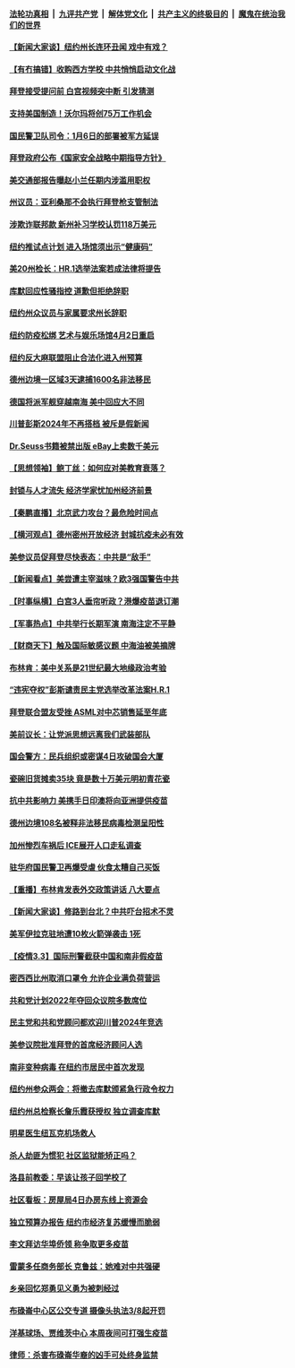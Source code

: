####  [法轮功真相](../../../../basic/blob/master/README.md?t=03050001) &nbsp;|&nbsp; [九评共产党](../../../../9ping.md/blob/master/README.md?t=03050001) &nbsp;|&nbsp; [解体党文化](../../../../jtdwh.md/blob/master/README.md?t=03050001)  &nbsp;|&nbsp; [共产主义的终极目的](../../../../gczydzjmd.md/blob/master/README.md?t=03050001) &nbsp;|&nbsp; [魔鬼在统治我们的世界](../../../../mgztzwmdsj.md/blob/master/README.md?t=03050001) 

#### [【新闻大家谈】纽约州长连环丑闻 戏中有戏？](../pages/nsc412/n12789248.md?t=03050001) 

#### [【有冇搞错】收购西方学校 中共悄悄启动文化战](../pages/nsc412/n12787519.md?t=03050001) 

#### [拜登接受提问前 白宫视频突中断 引发猜测](../pages/nsc412/n12789544.md?t=03050001) 

#### [支持美国制造！沃尔玛将创75万工作机会](../pages/nsc412/n12789502.md?t=03050001) 

#### [国民警卫队司令：1月6日的部署被军方延误](../pages/nsc412/n12788118.md?t=03050001) 

#### [拜登政府公布《国家安全战略中期指导方针》](../pages/nsc412/n12788926.md?t=03050001) 

#### [美交通部报告曝赵小兰任期内涉滥用职权](../pages/nsc412/n12788581.md?t=03050001) 

#### [州议员：亚利桑那不会执行拜登枪支管制法](../pages/nsc412/n12788678.md?t=03050001) 

#### [涉欺诈联邦款 新州补习学校认罚118万美元](../pages/nsc412/n12788362.md?t=03050001) 

#### [纽约推试点计划 进入场馆须出示“健康码”](../pages/nsc412/n12788453.md?t=03050001) 

#### [美20州检长：HR.1选举法案若成法律将提告](../pages/nsc412/n12788189.md?t=03050001) 

#### [库默回应性骚指控 道歉但拒绝辞职](../pages/nsc412/n12788448.md?t=03050001) 

#### [纽约州众议员与家属要求州长辞职](../pages/nsc412/n12788430.md?t=03050001) 

#### [纽约防疫松绑 艺术与娱乐场馆4月2日重启](../pages/nsc412/n12788437.md?t=03050001) 

#### [纽约反大麻联盟阻止合法化进入州预算](../pages/nsc412/n12788442.md?t=03050001) 

#### [德州边境一区域3天逮捕1600名非法移民](../pages/nsc412/n12788228.md?t=03050001) 

#### [德国将派军舰穿越南海 美中回应大不同](../pages/nsc412/n12788156.md?t=03050001) 

#### [川普彭斯2024年不再搭档 被斥是假新闻](../pages/nsc412/n12788170.md?t=03050001) 

#### [Dr.Seuss书籍被禁出版 eBay上卖数千美元](../pages/nsc412/n12787796.md?t=03050001) 

#### [【思想领袖】鲍丁丝：如何应对美教育衰落？](../pages/nsc412/n12701449.md?t=03050001) 

#### [封锁与人才流失 经济学家忧加州经济前景](../pages/nsc412/n12788135.md?t=03050001) 

#### [【秦鹏直播】北京武力攻台？最危险时间点](../pages/nsc412/n12787815.md?t=03050001) 

#### [【横河观点】德州密州开放经济 封城抗疫未必有效](../pages/nsc412/n12787977.md?t=03050001) 

#### [美参议员促拜登尽快表态：中共是“敌手”](../pages/nsc412/n12785795.md?t=03050001) 

#### [【新闻看点】美尝遭主宰滋味？欧3强国警告中共](../pages/nsc412/n12787783.md?t=03050001) 

#### [【时事纵横】白宫3人垂帘听政？港爆疫苗退订潮](../pages/nsc412/n12787816.md?t=03050001) 

#### [【军事热点】中共举行长期军演 南海注定不平静](../pages/nsc412/n12785068.md?t=03050001) 

#### [【财商天下】触及国际敏感议题 中海油被美摘牌](../pages/nsc412/n12787432.md?t=03050001) 

#### [布林肯：美中关系是21世纪最大地缘政治考验](../pages/nsc412/n12787785.md?t=03050001) 

#### [“违宪夺权”彭斯谴责民主党选举改革法案H.R.1](../pages/nsc412/n12787791.md?t=03050001) 

#### [拜登联合盟友受挫 ASML对中芯销售延至年底](../pages/nsc412/n12787691.md?t=03050001) 

#### [美前议长：让党派思想远离我们武装部队](../pages/nsc412/n12787704.md?t=03050001) 

#### [国会警方：民兵组织或密谋4日攻破国会大厦](../pages/nsc412/n12787637.md?t=03050001) 

#### [瓷碗旧货摊卖35块 竟是数十万美元明初青花瓷](../pages/nsc412/n12787585.md?t=03050001) 

#### [抗中共影响力 美携手日印澳将向亚洲提供疫苗](../pages/nsc412/n12787544.md?t=03050001) 

#### [德州边境108名被释非法移民病毒检测呈阳性](../pages/nsc412/n12787421.md?t=03050001) 

#### [加州惨烈车祸后 ICE展开人口走私调查](../pages/nsc412/n12787217.md?t=03050001) 

#### [驻华府国民警卫再爆受虐 伙食太糟自己买饭](../pages/nsc412/n12787251.md?t=03050001) 

#### [【重播】布林肯发表外交政策讲话 八大要点](../pages/nsc412/n12785947.md?t=03050001) 

#### [【新闻大家谈】修路到台北？中共吓台招术不灵](../pages/nsc412/n12787163.md?t=03050001) 

#### [美军伊拉克驻地遭10枚火箭弹袭击 1死](../pages/nsc412/n12787106.md?t=03050001) 

#### [【疫情3.3】国际刑警截获中国和南非假疫苗](../pages/nsc412/n12786552.md?t=03050001) 

#### [密西西比州取消口罩令 允许企业满负荷营运](../pages/nsc412/n12786424.md?t=03050001) 

#### [共和党计划2022年夺回众议院多数席位](../pages/nsc412/n12785579.md?t=03050001) 

#### [民主党和共和党顾问都欢迎川普2024年竞选](../pages/nsc412/n12786018.md?t=03050001) 

#### [美参议院批准拜登的首席经济顾问人选](../pages/nsc412/n12786166.md?t=03050001) 

#### [南非变种病毒 在纽约市居民中首次发现](../pages/nsc412/n12786116.md?t=03050001) 

#### [纽约州参众两会：将撤去库默颁紧急行政令权力](../pages/nsc412/n12786105.md?t=03050001) 

#### [纽约州总检察长詹乐霞获授权 独立调查库默](../pages/nsc412/n12786119.md?t=03050001) 

#### [明星医生纽瓦克机场救人](../pages/nsc412/n12786099.md?t=03050001) 

#### [杀人劫匪为惯犯 社区监狱能矫正吗？](../pages/nsc412/n12786074.md?t=03050001) 

#### [洛县前教委：早该让孩子回学校了](../pages/nsc412/n12786138.md?t=03050001) 

#### [社区看板：房屋局4日办房东线上资源会](../pages/nsc412/n12786123.md?t=03050001) 

#### [独立预算办报告 纽约市经济复苏缓慢而脆弱](../pages/nsc412/n12786155.md?t=03050001) 

#### [李文拜访华埠侨领 称争取更多疫苗](../pages/nsc412/n12786110.md?t=03050001) 

#### [雷蒙多任商务部长 克鲁兹：她难对中共强硬](../pages/nsc412/n12785725.md?t=03050001) 

#### [乡亲回忆郑勇见义勇为被刺经过](../pages/nsc412/n12786189.md?t=03050001) 

#### [布碌崙中心区公交专道 摄像头执法3/8起开罚](../pages/nsc412/n12786102.md?t=03050001) 

#### [洋基球场、贾维茨中心 本周夜间可打强生疫苗](../pages/nsc412/n12786096.md?t=03050001) 

#### [律师：杀害布碌崙华裔的凶手可处终身监禁](../pages/nsc412/n12786093.md?t=03050001) 


